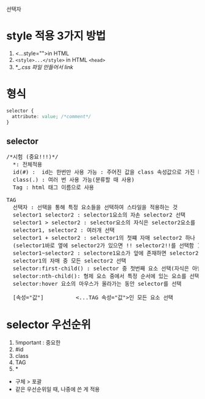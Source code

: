 선택자

# style 적용 3가지 방법

1. <...style="">in HTML
2. `<style>...</style>` in HTML `<head>`
3. \*\__.css 파일 만들어서 link_

# 형식

```css
selector {
  attribute: value; /*comment*/
}
```

## selector

<pre>
/*시험 (중요!!!)*/
  *: 전체적용
  id(#) :  id는 한번만 사용 가능 : 주어진 값을 class 속성값으로 가진 html요소를 찾는다. 
  class(.) : 여러 번 사용 가능(분류할 때 사용)
  Tag : html 태그 이름으로 사용

TAG
  선택자 : 선택을 통해 특정 요소들을 선택하여 스타일을 적용하는 것
  selector1 selector2 : selector1요소의 자손 selector2 선택
  selector1 > selector2 : selector요소의 자식은 selector2요소를 선택
  selector1, selector2 : 여러개 선택
  selector1 + selector2 : selector1의 첫쨰 자매 selector2 하나 선택
  (selector1바로 옆에 selector2가 있으면 !! selector2!!를 선택함 )
  selector1~selector2 : selectore1요소가 앞에 존재하면 selector2 요소를 선택함. 
  selector1의 자매 중 모든 selector2 선택
  selector:first-child() : selector 중 첫번째 요소 선택(자식은 아님)
  selector:nth-child(): 형제 요소 중에서 특정 순서에 있는 요소를 선택할 때 사용
  selector:hover 요소의 마우스가 올라가는 동안 selector를 선택

  [속성="값"]			<...TAG 속성="값">인 모든 요소 선택
</pre>

# selector 우선순위

1. !important : 중요한
2. #id
3. class
4. TAG
5. \*

- 구체 > 포괄
- 같은 우선순위일 때, 나중에 쓴 게 적용
